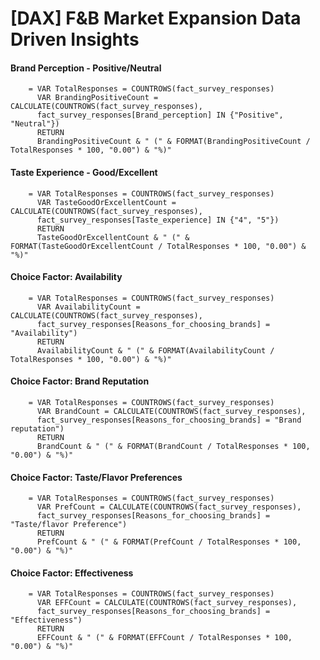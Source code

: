 # [DAX] F&B Market Expansion Data Driven Insights

#### Brand Perception - Positive/Neutral
        = VAR TotalResponses = COUNTROWS(fact_survey_responses)
          VAR BrandingPositiveCount = CALCULATE(COUNTROWS(fact_survey_responses), 
          fact_survey_responses[Brand_perception] IN {"Positive", "Neutral"})
          RETURN
          BrandingPositiveCount & " (" & FORMAT(BrandingPositiveCount / TotalResponses * 100, "0.00") & "%)"

#### Taste Experience - Good/Excellent
        = VAR TotalResponses = COUNTROWS(fact_survey_responses)
          VAR TasteGoodOrExcellentCount = CALCULATE(COUNTROWS(fact_survey_responses), 
          fact_survey_responses[Taste_experience] IN {"4", "5"})
          RETURN
          TasteGoodOrExcellentCount & " (" & FORMAT(TasteGoodOrExcellentCount / TotalResponses * 100, "0.00") & "%)"

#### Choice Factor: Availability
        = VAR TotalResponses = COUNTROWS(fact_survey_responses)
          VAR AvailabilityCount = CALCULATE(COUNTROWS(fact_survey_responses),
          fact_survey_responses[Reasons_for_choosing_brands] = "Availability")
          RETURN
          AvailabilityCount & " (" & FORMAT(AvailabilityCount / TotalResponses * 100, "0.00") & "%)"

#### Choice Factor: Brand Reputation
        = VAR TotalResponses = COUNTROWS(fact_survey_responses)
          VAR BrandCount = CALCULATE(COUNTROWS(fact_survey_responses),
          fact_survey_responses[Reasons_for_choosing_brands] = "Brand reputation")
          RETURN
          BrandCount & " (" & FORMAT(BrandCount / TotalResponses * 100, "0.00") & "%)"

#### Choice Factor: Taste/Flavor Preferences       
        = VAR TotalResponses = COUNTROWS(fact_survey_responses)
          VAR PrefCount = CALCULATE(COUNTROWS(fact_survey_responses),
          fact_survey_responses[Reasons_for_choosing_brands] = "Taste/flavor Preference")
          RETURN
          PrefCount & " (" & FORMAT(PrefCount / TotalResponses * 100, "0.00") & "%)"

#### Choice Factor: Effectiveness
        = VAR TotalResponses = COUNTROWS(fact_survey_responses)
          VAR EFFCount = CALCULATE(COUNTROWS(fact_survey_responses),
          fact_survey_responses[Reasons_for_choosing_brands] = "Effectiveness")
          RETURN
          EFFCount & " (" & FORMAT(EFFCount / TotalResponses * 100, "0.00") & "%)"
